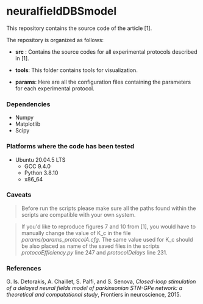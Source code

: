 # neuralfieldDBSmodel

This repository contains the source code of the article [1].

The repository is organized as follows:

+ **src** : Contains the source codes for all experimental protocols 
    described in [1]. 
+ **tools**: This folder contains tools for visualization.

+ **params**: Here are all the configuration files containing the parameters 
    for each experimental protocol.


### Dependencies
  - Numpy
  - Matplotlib
  - Scipy


### Platforms where the code has been tested
  - Ubuntu 20.04.5 LTS
    - GCC 9.4.0
    - Python 3.8.10
    - x86_64

### Caveats

> Before run the scripts please make sure all the paths found within the scripts
  are compatible with your own system.

> If you'd like to reproduce figures 7 and 10 from [1], you would have to manually
  change the value of K_c in the file *params/params_protocolA.cfg*. The same
  value used for K_c should be also placed as name of the saved files in the scripts
  *protocoEfficiency.py* line 247 and *protocolDelays* line 231. 
  

### References
G. Is. Detorakis, A. Chaillet, S. Palfi, and S. Senova, *Closed-loop stimulation of a delayed neural fields model of parkinsonian STN-GPe network: a theoretical and computational study*,
Frontiers in neuroscience, 2015.


